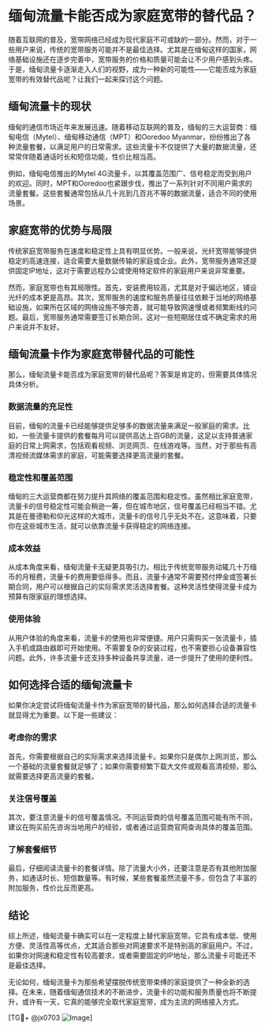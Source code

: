# 缅甸流量卡能否成为家庭宽带的替代品？

随着互联网的普及，宽带网络已经成为现代家庭不可或缺的一部分。然而，对于一些用户来说，传统的宽带服务可能并不是最佳选择。尤其是在缅甸这样的国家，网络基础设施还在逐步完善中，宽带服务的价格和质量可能会让不少用户感到头疼。于是，缅甸流量卡逐渐走入人们的视野，成为一种新的可能性——它能否成为家庭宽带的有效替代品呢？让我们一起来探讨这个问题。

## 缅甸流量卡的现状

缅甸的通信市场近年来发展迅速。随着移动互联网的普及，缅甸的三大运营商：缅甸电信（Mytel）、缅甸移动通信（MPT）和Ooredoo Myanmar，纷纷推出了各种流量套餐，以满足用户的日常需求。这些流量卡不仅提供了大量的数据流量，还常常伴随着通话时长和短信功能，性价比相当高。

例如，缅甸电信推出的Mytel 4G流量卡，以其覆盖范围广、信号稳定而受到用户的欢迎。同时，MPT和Ooredoo也紧跟步伐，推出了一系列针对不同用户需求的流量套餐。这些套餐通常包括从几十兆到几百兆不等的数据流量，适合不同的使用场景。

## 家庭宽带的优势与局限

传统家庭宽带服务在速度和稳定性上具有明显优势。一般来说，光纤宽带能够提供稳定的高速连接，适合需要大量数据传输的家庭或企业。此外，宽带服务通常还提供固定IP地址，这对于需要远程办公或使用特定软件的家庭用户来说非常重要。

然而，家庭宽带也有其局限性。首先，安装费用较高，尤其是对于偏远地区，铺设光纤的成本更是高昂。其次，宽带服务的速度和服务质量往往依赖于当地的网络基础设施，如果所在区域的网络设施不够完善，就可能导致网速慢或者频繁断线的问题。最后，宽带服务通常需要签订长期合同，这对一些短期居住或不确定需求的用户来说并不友好。

## 缅甸流量卡作为家庭宽带替代品的可能性

那么，缅甸流量卡能否成为家庭宽带的替代品呢？答案是肯定的，但需要具体情况具体分析。

### 数据流量的充足性

目前，缅甸的流量卡已经能够提供足够多的数据流量来满足一般家庭的需求。比如，一些流量卡提供的套餐每月可以提供高达上百GB的流量，这足以支持普通家庭的日常上网需求，包括观看视频、浏览网页、在线游戏等。当然，对于那些有高清视频流媒体需求的家庭，可能需要选择更高流量的套餐。

### 稳定性和覆盖范围

缅甸的三大运营商都在努力提升其网络的覆盖范围和稳定性。虽然相比家庭宽带，流量卡的信号稳定性可能会稍逊一筹，但在城市地区，信号覆盖已经相当不错。尤其是在曼德勒和仰光这样的大城市，流量卡的信号几乎无处不在。这意味着，只要你在这些城市生活，就可以依靠流量卡获得稳定的网络连接。

### 成本效益

从成本角度来看，缅甸流量卡无疑更具吸引力。相比于传统宽带服务动辄几十万缅币的月租费，流量卡的费用要低得多。而且，流量卡通常不需要预付押金或签署长期合同，用户可以根据自己的实际需求灵活选择套餐。这种灵活性使得流量卡成为预算有限家庭的理想选择。

### 使用体验

从用户体验的角度来看，流量卡的使用也非常便捷。用户只需购买一张流量卡，插入手机或路由器即可开始使用。不需要复杂的安装过程，也不需要担心设备兼容性问题。此外，许多流量卡还支持多种设备共享流量，进一步提升了使用的便利性。

## 如何选择合适的缅甸流量卡

如果你决定尝试将缅甸流量卡作为家庭宽带的替代品，那么如何选择合适的流量卡就显得尤为重要。以下是一些建议：

### 考虑你的需求

首先，你需要根据自己的实际需求来选择流量卡。如果你只是偶尔上网浏览，那么一个基础的流量套餐就足够了；如果你需要频繁下载大文件或观看高清视频，那么就需要选择更高流量的套餐。

### 关注信号覆盖

其次，要注意流量卡的信号覆盖情况。不同运营商的信号覆盖范围可能有所不同，建议在购买前先咨询当地用户的经验，或者通过运营商官网查询具体的覆盖范围。

### 了解套餐细节

最后，仔细阅读流量卡的套餐详情。除了流量大小外，还要注意是否有其他附加服务，如通话时长、短信数量等。有时候，某些套餐虽然流量不多，但包含了丰富的附加服务，性价比反而更高。

## 结论

综上所述，缅甸流量卡确实可以在一定程度上替代家庭宽带。它具有成本低、使用方便、灵活性高等优点，尤其适合那些对网速要求不是特别高的家庭用户。不过，如果你对网速和稳定性有较高要求，或者需要固定的IP地址，那么流量卡可能还不是最佳选择。

无论如何，缅甸流量卡为那些希望摆脱传统宽带束缚的家庭提供了一种全新的选择。在未来，随着缅甸通信技术的不断进步，流量卡的功能和服务质量也将不断提升，或许有一天，它真的能够完全取代家庭宽带，成为主流的网络接入方式。

[TG💪+ @jx0703 ![Image](https://github.com/user-attachments/assets/dbca1d08-cadb-493c-b0ec-ad6f7a83f270)]